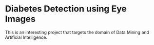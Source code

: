 # Diabetes Detection using Eye Images
This is an interesting project that targets the domain of Data Mining and Artificial Intelligence.
